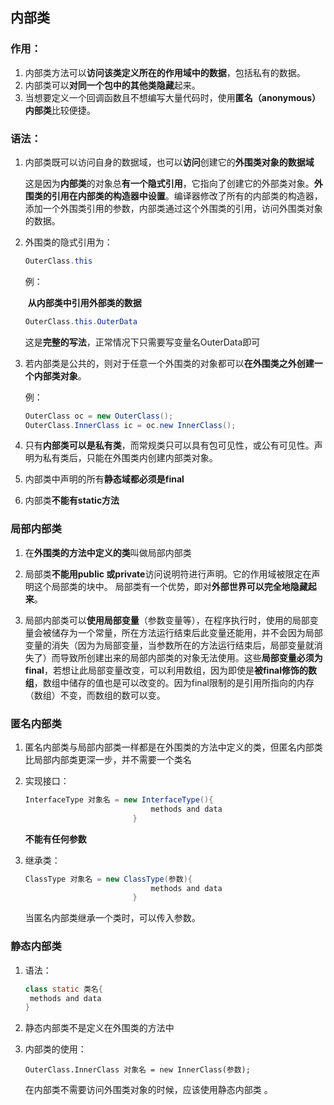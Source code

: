 ## 内部类

### 作用：

1. 内部类方法可以**访问该类定义所在的作用域中的数据**，包括私有的数据。
2. 内部类可以**对同一个包中的其他类隐藏**起来。
3. 当想要定义一个回调函数且不想编写大量代码时，使用**匿名（anonymous）内部类**比较便捷。



### 语法：

1. 内部类既可以访问自身的数据域，也可以**访问**创建它的**外围类对象的数据域**

   ​		这是因为**内部类**的对象总**有一个隐式引用**，它指向了创建它的外部类对象。**外围类的引用在内部类的构造器中设置**。编译器修改了所有的内部类的构造器，添加一个外围类引用的参数，内部类通过这个外围类的引用，访问外围类对象的数据。

2. 外围类的隐式引用为：

   ```java
   OuterClass.this
   ```

   例：

   ​	**从内部类中引用外部类的数据**

   ```java
   OuterClass.this.OuterData
   ```

   这是**完整的写法**，正常情况下只需要写变量名OuterData即可

3. 若内部类是公共的，则对于任意一个外围类的对象都可以**在外围类之外创建一个内部类对象**。

   例：

   ```java
   OuterClass oc = new OuterClass(); 
   OuterClass.InnerClass ic = oc.new InnerClass();
   ```

4. 只有**内部类可以是私有类**，而常规类只可以具有包可见性，或公有可见性。声明为私有类后，只能在外围类内创建内部类对象。
5. 内部类中声明的所有**静态域都必须是final**
6. 内部类**不能有static方法**



### 局部内部类

1. 在**外围类的方法中定义的类**叫做局部内部类

2. 局部类**不能用public 或private**访问说明符进行声明。它的作用域被限定在声明这个局部类的块中。
   局部类有一个优势，即对**外部世界可以完全地隐藏起来**。

3. 局部内部类可以**使用局部变量**（参数变量等），在程序执行时，使用的局部变量会被储存为一个常量，所在方法运行结束后此变量还能用，并不会因为局部变量的消失（因为为局部变量，当参数所在的方法运行结束后，局部变量就消失了）而导致所创建出来的局部内部类的对象无法使用。这些**局部变量必须为final**，若想让此局部变量改变，可以利用数组，因为即使是**被final修饰的数组**，数组中储存的值也是可以改变的。因为final限制的是引用所指向的内存（数组）不变，而数组的数可以变。



### 匿名内部类

1. 匿名内部类与局部内部类一样都是在外围类的方法中定义的类，但匿名内部类比局部内部类更深一步，并不需要一个类名

2. 实现接口：

   ```java
   InterfaceType 对象名 = new InterfaceType(){
                               methods and data
                           }
   ```

   **不能有任何参数**

3. 继承类：

   ```java
   ClassType 对象名 = new ClassType(参数){
                               methods and data
                           }
   ```

   当匿名内部类继承一个类时，可以传入参数。



### 静态内部类

1. 语法：

   ```java
   class static 类名{
   	methods and data
   }
   ```

2. 静态内部类不是定义在外围类的方法中

3. 内部类的使用：

   ```
   OuterClass.InnerClass 对象名 = new InnerClass(参数);
   ```

   在内部类不需要访问外围类对象的时候，应该使用静态内部类 。


